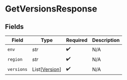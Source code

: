 # GetVersionsResponse


## Fields

| Field                                           | Type                                            | Required                                        | Description                                     |
| ----------------------------------------------- | ----------------------------------------------- | ----------------------------------------------- | ----------------------------------------------- |
| `env`                                           | *str*                                           | :heavy_check_mark:                              | N/A                                             |
| `region`                                        | *str*                                           | :heavy_check_mark:                              | N/A                                             |
| `versions`                                      | List[[Version](../../models/shared/version.md)] | :heavy_check_mark:                              | N/A                                             |